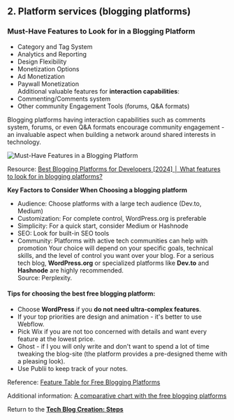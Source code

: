 ## 2. Platform services (blogging platforms)  
### Must-Have Features to Look for in a Blogging Platform  
  
-	Category and Tag System
-	Analytics and Reporting  
-	Design Flexibility  
-	Monetization Options  
-	Ad Monetization  
-	Paywall Monetization  
Additional valuable features for **interaction capabilities**:  
-	Commenting/Comments system 
-	Other community Engagement Tools (forums, Q&A formats)  
  
Blogging platforms having interaction capabilities such as comments system, forums, or even Q&A formats encourage community engagement - an invaluable aspect when building a network around shared interests in technology. 
  
![Must-Have Features in a Blogging Platform](https://bloggingplatforms.app/media/posts/features-to-look-for-in-a-blogging-platform/features-to-look-for-in-a-blogging-platforms.webp)
  
Resource: [Best Blogging Platforms for Developers [2024] │ What features to look for in blogging platforms?](https://bloggingplatforms.app/blog/best-blogging-platforms-for-developers#what-features-to-look-for-in-blogging-platforms)  

  **Key Factors to Consider When Choosing a blogging platform**
-	Audience: Choose platforms with a large tech audience (Dev.to, Medium)
-	Customization: For complete control, WordPress.org is preferable
-	Simplicity: For a quick start, consider Medium or Hashnode
-	SEO: Look for built-in SEO tools
-	Community: Platforms with active tech communities can help with promotion
Your choice will depend on your specific goals, technical skills, and the level of control you want over your blog. For a serious tech blog, **WordPress.org** or specialized platforms like **Dev.to** and **Hashnode** are highly recommended.  
Source: Perplexity.

#### Tips for choosing the best free blogging platform:
-	Choose **WordPress** if you **do not need ultra-complex features**.
-	If your top priorities are design and animation -  it's better to use Webflow.
-	Pick Wix if you are not too concerned with details and want every feature at the lowest price.
-	Ghost - if I you will only write and don't want to spend a lot of time tweaking the blog-site (the platform provides a pre-designed theme with a pleasing look).
-	Use Publii to keep track of your notes.

Reference: [Feature Table for Free Blogging Platforms]( https://bloggingplatforms.app/blog/best-free-platforms-for-blogging#choosing-the-best-free-blogging-platform)  

Additional information: [A comparative chart with the free blogging platforms]( https://docs.google.com/spreadsheets/d/1PRdjfhMYlHbK17R3gev0HSQebgRkS04N/edit?usp=sharing&ouid=103723980475604723599&rtpof=true&sd=true)  

Return to the [**Tech Blog Creation: Steps**](tech_blog.md)
